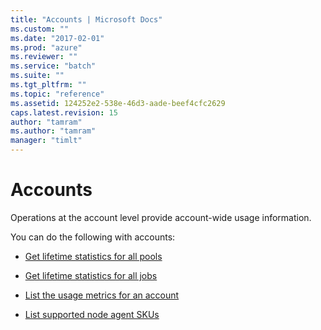 ```yaml
---
title: "Accounts | Microsoft Docs"
ms.custom: ""
ms.date: "2017-02-01"
ms.prod: "azure"
ms.reviewer: ""
ms.service: "batch"
ms.suite: ""
ms.tgt_pltfrm: ""
ms.topic: "reference"
ms.assetid: 124252e2-538e-46d3-aade-beef4cfc2629
caps.latest.revision: 15
author: "tamram"
ms.author: "tamram"
manager: "timlt"
---
```

# Accounts
  Operations at the account level provide account-wide usage information.  
  
 You can do the following with accounts:  
  
-   [Get lifetime statistics for all pools](../batchservice/get-lifetime-statistics-for-all-pools.md)  
  
-   [Get lifetime statistics for all jobs](../batchservice/get-lifetime-statistics-for-all-jobs.md)  
  
-   [List the usage metrics for an account](../batchservice/list-the-usage-metrics-for-an-account.md)  
  
-   [List supported node agent SKUs](../batchservice/list-supported-node-agent-skus.md)  
  
  